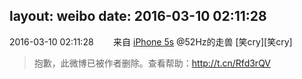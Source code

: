 layout: weibo
date: 2016-03-10 02:11:28
---
2016-03-10 02:11:28  &nbsp;&nbsp;&nbsp;&nbsp;&nbsp;&nbsp; 来自 <a href="sinaweibo://customweibosource" rel="nofollow">iPhone 5s</a>
@52Hz的走兽 [笑cry][笑cry]
>  抱歉，此微博已被作者删除。查看帮助：http://t.cn/Rfd3rQV
